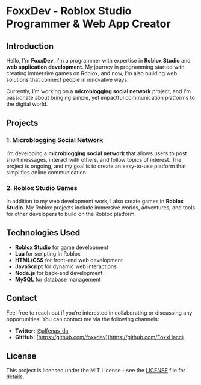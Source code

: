 # FoxxDev - Roblox Studio Programmer & Web App Creator

## Introduction

Hello, I'm **FoxxDev**. I'm a programmer with expertise in **Roblox Studio** and **web application development**. My journey in programming started with creating immersive games on Roblox, and now, I’m also building web solutions that connect people in innovative ways.

Currently, I’m working on a **microblogging social network** project, and I’m passionate about bringing simple, yet impactful communication platforms to the digital world.

## Projects

### 1. **Microblogging Social Network**

I’m developing a **microblogging social network** that allows users to post short messages, interact with others, and follow topics of interest. The project is ongoing, and my goal is to create an easy-to-use platform that simplifies online communication.

### 2. **Roblox Studio Games**

In addition to my web development work, I also create games in **Roblox Studio**. My Roblox projects include immersive worlds, adventures, and tools for other developers to build on the Roblox platform.

## Technologies Used

- **Roblox Studio** for game development
- **Lua** for scripting in Roblox
- **HTML/CSS** for front-end web development
- **JavaScript** for dynamic web interactions
- **Node.js** for back-end development
- **MySQL** for database management

## Contact

Feel free to reach out if you’re interested in collaborating or discussing any opportunities! You can contact me via the following channels:

- **Twitter:** [@alfenas_da](https://x.com/alfenas_da)
- **GitHub:** [https://github.com/foxxdev](https://github.com/FoxxHacc)

## License

This project is licensed under the MIT License - see the [LICENSE](LICENSE) file for details.
